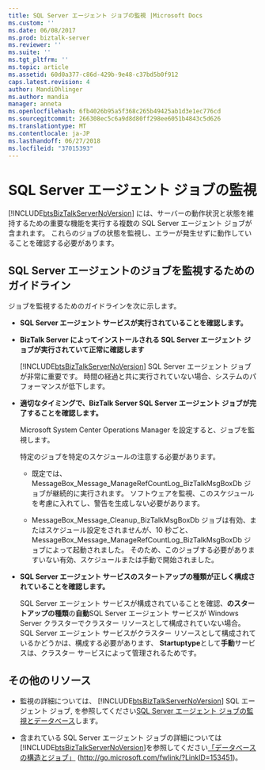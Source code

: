 ```yaml
---
title: SQL Server エージェント ジョブの監視 |Microsoft Docs
ms.custom: ''
ms.date: 06/08/2017
ms.prod: biztalk-server
ms.reviewer: ''
ms.suite: ''
ms.tgt_pltfrm: ''
ms.topic: article
ms.assetid: 60d0a377-c86d-429b-9e48-c37bd5b0f912
caps.latest.revision: 4
author: MandiOhlinger
ms.author: mandia
manager: anneta
ms.openlocfilehash: 6fb4026b95a5f368c265b49425ab1d3e1ec776cd
ms.sourcegitcommit: 266308ec5c6a9d8d80ff298ee6051b4843c5d626
ms.translationtype: MT
ms.contentlocale: ja-JP
ms.lasthandoff: 06/27/2018
ms.locfileid: "37015393"
---
```

# <a name="monitoring-sql-server-agent-jobs"></a>SQL Server エージェント ジョブの監視
[!INCLUDE[btsBizTalkServerNoVersion](../includes/btsbiztalkservernoversion-md.md)] には、サーバーの動作状況と状態を維持するための重要な機能を実行する複数の SQL Server エージェント ジョブが含まれます。 これらのジョブの状態を監視し、エラーが発生せずに動作していることを確認する必要があります。  

## <a name="guidelines-for-monitoring-the-sql-server-agent-jobs"></a>SQL Server エージェントのジョブを監視するためのガイドライン  
 ジョブを監視するためのガイドラインを次に示します。  

- **SQL Server エージェント サービスが実行されていることを確認します。**  

- **BizTalk Server によってインストールされる SQL Server エージェント ジョブが実行されていて正常に確認します**  

   [!INCLUDE[btsBizTalkServerNoVersion](../includes/btsbiztalkservernoversion-md.md)] SQL Server エージェント ジョブが非常に重要です。 時間の経過と共に実行されていない場合、システムのパフォーマンスが低下します。  

- **適切なタイミングで、BizTalk Server SQL Server エージェント ジョブが完了することを確認します。**  

   Microsoft System Center Operations Manager を設定すると、ジョブを監視します。  

   特定のジョブを特定のスケジュールの注意する必要があります。  

  -   既定では、MessageBox_Message_ManageRefCountLog_BizTalkMsgBoxDb ジョブが継続的に実行されます。 ソフトウェアを監視、このスケジュールを考慮に入れてし、警告を生成しない必要があります。  

  -   MessageBox_Message_Cleanup_BizTalkMsgBoxDb ジョブは有効、またはスケジュール設定をされませんが、10 秒ごと、MessageBox_Message_ManageRefCountLog_BizTalkMsgBoxDb ジョブによって起動されました。 そのため、このジョブする必要がありますいない有効、スケジュールまたは手動で開始されました。  

- **SQL Server エージェント サービスのスタートアップの種類が正しく構成されていることを確認します。**  

   SQL Server エージェント サービスが構成されていることを確認、**のスタートアップの種類**の**自動**SQL Server エージェント サービスが Windows Server クラスターでクラスター リソースとして構成されていない場合。 SQL Server エージェント サービスがクラスター リソースとして構成されているかどうかは、構成する必要があります、 **Startuptype**として**手動**サービスは、クラスター サービスによって管理されるためです。  

## <a name="additional-resources"></a>その他のリソース  

- 監視の詳細については、 [!INCLUDE[btsBizTalkServerNoVersion](../includes/btsbiztalkservernoversion-md.md)] SQL エージェント ジョブ, を参照してください[SQL Server エージェント ジョブの監視とデータベース](../technical-guides/monitoring-sql-server-agent-jobs-and-databases.md)します。  

- 含まれている SQL Server エージェント ジョブの詳細については[!INCLUDE[btsBizTalkServerNoVersion](../includes/btsbiztalkservernoversion-md.md)]を参照してください[「データベースの構造とジョブ」](http://go.microsoft.com/fwlink/?LinkID=153451) (<http://go.microsoft.com/fwlink/?LinkID=153451>)。
